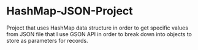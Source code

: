 # HashMap-JSON-Project
Project that uses HashMap data structure in order to get specific values from JSON file that I use GSON API in order to break down into objects to store as parameters for records. 
